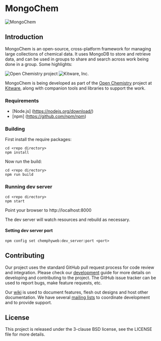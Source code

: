 MongoChem
=========
![MongoChem][MongoChemLogo]

Introduction
------------

MongoChem is an open-source, cross-platform framework for managing large
collections of chemical data. It uses MongoDB to store and retrieve data, and
can be used in groups to share and search across work being done in a group.
Some highlights:

![Open Chemistry project][OpenChemistryLogo]
![Kitware, Inc.][KitwareLogo]

MongoChem is being developed as part of the [Open Chemistry][OpenChemistry]
project at [Kitware][Kitware], along with companion tools and libraries to
support the work.

### Requirements

- [Node.js] (https://nodejs.org/download/)
- [npm] (https://github.com/npm/npm)

### Building

First install the require packages:

    cd <repo directory>
    npm install

Now run the build:

    cd <repo directory>
    npm run build

### Running dev server

    cd <repo directory>
    npm start

Point your browser to http://localhost:8000

The dev server will watch resources and rebuild as necessary.
#### Setting dev server port

    npm config set chemphyweb:dev_server:port <port>

Contributing
------------

Our project uses the standard GitHub pull request process for code review and
integration. Please check our [development][Development] guide for more details
on developing and contributing to the project. The GitHub issue tracker can be
used to report bugs, make feature requests, etc.

Our [wiki][Wiki] is used to document features, flesh out designs and host other
documentation. We have several [mailing lists][MailingLists] to coordinate
development and to provide support.

License
-------

This project is released under the 3-clause BSD license, see the LICENSE file
for more details.

  [MongoChemLogo]: http://openchemistry.org/files/logos/mongochem.png
"MongoChem"
  [OpenChemistry]: http://openchemistry.org/ "Open Chemistry Project"
  [OpenChemistryLogo]: http://openchemistry.org/files/logos/openchem128.png
"Open Chemistry"
  [Kitware]: http://kitware.com/ "Kitware, Inc."
  [KitwareLogo]: http://www.kitware.com/img/small_logo_over.png "Kitware"
  [Development]: http://wiki.openchemistry.org/Development "Development guide"
  [Wiki]: http://wiki.openchemistry.org/ "Open Chemistry wiki"
  [MailingLists]: http://openchemistry.org/mailing-lists "Mailing Lists"
